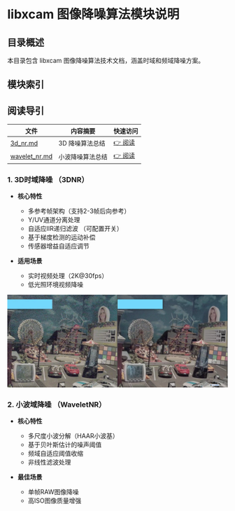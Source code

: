 # libxcam 图像降噪算法模块说明

## 目录概述
本目录包含 libxcam 图像降噪算法技术文档，涵盖时域和频域降噪方案。

## 模块索引

## 阅读导引

| 文件 | 内容摘要 | 快速访问 |
|---|---|---|
| [3d_nr.md](./3d_nr.md) | 3D 降噪算法总结 | [👉 阅读](./3d_nr.md) |
| [wavelet_nr.md](./wavelet_nr.md) | 小波降噪算法总结 | [👉 阅读](./wavelet_nr.md) |



### 1. 3D时域降噪 （3DNR）

- **核心特性**
  - 多参考帧架构（支持2-3帧后向参考）
  - Y/UV通道分离处理
  - 自适应IIR递归滤波 （可配置开关）
  - 基于梯度检测的运动补偿
  - 传感器增益自适应调节

- **适用场景**
  - 实时视频处理（2K@30fps）
  - 低光照环境视频降噪

[![Noisy Image V.S. 3D NR Image](diagram/noisy_vs_3dnr.png)](https://github.com/zongwave/notes/blob/main/isp/nr/diagram/noisy_vs_3dnr.png)


### 2. 小波域降噪 （WaveletNR）

- **核心特性**
  - 多尺度小波分解（HAAR小波基）
  - 基于贝叶斯估计的噪声阈值
  - 频域自适应阈值收缩
  - 非线性滤波处理

- **最佳场景**
  - 单帧RAW图像降噪
  - 高ISO图像质量增强
